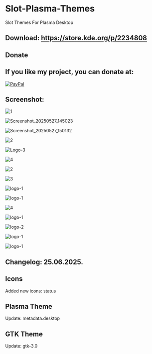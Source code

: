 # Slot-Plasma-Themes
Slot Themes For Plasma Desktop

Download: https://store.kde.org/p/2234808
------------------------------------------


<html>
  <head>
    <meta charset="utf-8" />
  </head>
  <body>
    <h2>Donate</h2>
    <h2>If you like my project, you can donate at:</h2>
    <a href="https://www.paypal.com/paypalme/VesnaLazic">
    <img src="PayPal.png" alt="PayPal" />
    </a>
  </body>
</html>


Screenshot:
-----------

![1](https://github.com/user-attachments/assets/79497a09-1cf3-44c7-83c0-99ad314fd55a)

![Screenshot_20250527_145023](https://github.com/user-attachments/assets/30f3e1c5-f4d8-42f3-a3ae-2be0e595b7f0)

![Screenshot_20250527_150132](https://github.com/user-attachments/assets/3bc2e30f-c490-47b8-9653-2b3a5975a0cd)

![2](https://github.com/user-attachments/assets/f5d58f9b-e1ef-47f4-843c-70a6b9e6606a)

![Logo-3](https://github.com/user-attachments/assets/537eaf3a-c02e-49e9-9176-991ed7e40edf)

![4](https://github.com/user-attachments/assets/5a251e93-962c-4d34-9225-e9131ed8dba7)

![2](https://github.com/user-attachments/assets/e4222ba6-8bbd-4037-8e30-d43ae7125a2b)

![3](https://github.com/user-attachments/assets/0b0a8ba5-5336-4988-85f7-4a6614c410e3)

![logo-1](https://github.com/user-attachments/assets/6f951249-3c3e-4ca7-8a80-6e4cb4706748)

![logo-1](https://github.com/user-attachments/assets/8cccb231-5de0-49e0-a81c-107fc7b9d6b2)

![4](https://github.com/user-attachments/assets/3099475a-293c-46b4-91d3-2f376bf12605)

![logo-1](https://github.com/user-attachments/assets/32870428-1fca-4ce8-9555-24d5d634c8d9)

![logo-2](https://github.com/user-attachments/assets/ccef0a73-0ca7-463d-9484-009891b887fc)

![logo-1](https://github.com/user-attachments/assets/91dfc70b-4365-4c88-8d20-7f0f2b46a5b4)

![logo-1](https://github.com/user-attachments/assets/04bab0f1-8622-45da-b69a-789920114caa)


Changelog: 25.06.2025.
----------------------------------

Icons
------

Added new icons: status

Plasma Theme
------------

Update: metadata.desktop

GTK Theme
---------

Update: gtk-3.0
